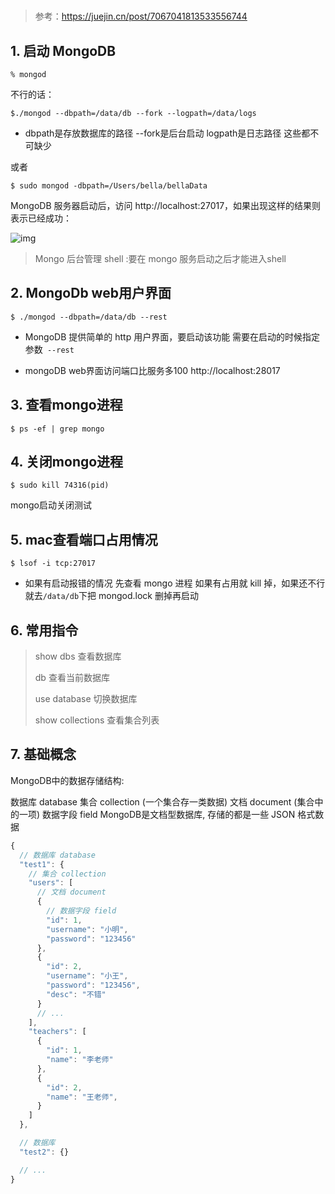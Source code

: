 #

> 参考：https://juejin.cn/post/7067041813533556744
## 1. 启动 MongoDB 

`% mongod`

不行的话：

`$./mongod --dbpath=/data/db --fork --logpath=/data/logs`
- dbpath是存放数据库的路径 --fork是后台启动 logpath是日志路径 这些都不可缺少

或者

`$ sudo mongod -dbpath=/Users/bella/bellaData`

MongoDB 服务器启动后，访问 http://localhost:27017，如果出现这样的结果则表示已经成功：

![img](https://p3-juejin.byteimg.com/tos-cn-i-k3u1fbpfcp/cd52ff14f3514480a1680228bcbbec87~tplv-k3u1fbpfcp-zoom-in-crop-mark:4536:0:0:0.awebp?)

> Mongo 后台管理 shell
> :要在 mongo 服务启动之后才能进入shell

## 2. MongoDb web用户界面

`$ ./mongod --dbpath=/data/db --rest`

- MongoDB 提供简单的 http 用户界面，要启动该功能 需要在启动的时候指定参数` --rest`

- mongoDB web界面访问端口比服务多100
http://localhost:28017

## 3. 查看mongo进程

`$ ps -ef | grep mongo`

## 4. 关闭mongo进程

`$ sudo kill 74316(pid)`

mongo启动关闭测试

## 5. mac查看端口占用情况

`$ lsof -i tcp:27017`

- 如果有启动报错的情况 先查看 mongo 进程 如果有占用就 kill 掉，如果还不行就去`/data/db`下把 mongod.lock 删掉再启动

## 6. 常用指令

> show dbs 查看数据库
> 
> db 查看当前数据库
> 
> use database 切换数据库
> 
> show collections 查看集合列表

## 7. 基础概念

MongoDB中的数据存储结构:

数据库 database
集合 collection (一个集合存一类数据)
文档 document (集合中的一项)
数据字段 field
MongoDB是文档型数据库, 存储的都是一些 JSON 格式数据

```js
{
  // 数据库 database
  "test1": {
    // 集合 collection
    "users": [
      // 文档 document
      {
        // 数据字段 field
        "id": 1,
        "username": "小明",
        "password": "123456"
      },
      {
        "id": 2,
        "username": "小王",
        "password": "123456",
        "desc": "不错"
      }
      // ...
    ],
    "teachers": [
      {
        "id": 1,
        "name": "李老师"
      },
      {
        "id": 2,
        "name": "王老师",
      }
    ]
  },

  // 数据库
  "test2": {}

  // ...
}

```